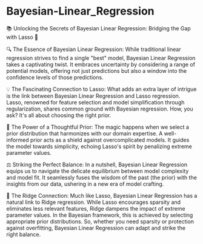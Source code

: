 # Bayesian-Linear_Regression
📚 Unlocking the Secrets of Bayesian Linear Regression: Bridging the Gap with Lasso 🌟

🔍 The Essence of Bayesian Linear Regression:
While traditional linear regression strives to find a single "best" model, Bayesian Linear Regression takes a captivating twist. It embraces uncertainty by considering a range of potential models, offering not just predictions but also a window into the confidence levels of those predictions.

💡 The Fascinating Connection to Lasso:
What adds an extra layer of intrigue is the link between Bayesian Linear Regression and Lasso regression. Lasso, renowned for feature selection and model simplification through regularization, shares common ground with Bayesian regression. How, you ask? It's all about choosing the right prior.

🧠 The Power of a Thoughtful Prior:
The magic happens when we select a prior distribution that harmonizes with our domain expertise. A well-informed prior acts as a shield against overcomplicated models. It guides the model towards simplicity, echoing Lasso's spirit by penalizing extreme parameter values.

⚖️ Striking the Perfect Balance:
In a nutshell, Bayesian Linear Regression equips us to navigate the delicate equilibrium between model complexity and model fit. It seamlessly fuses the wisdom of the past (the prior) with the insights from our data, ushering in a new era of model crafting.

🔗 The Ridge Connection:
Much like Lasso, Bayesian Linear Regression has a natural link to Ridge regression. While Lasso encourages sparsity and eliminates less relevant features, Ridge dampens the impact of extreme parameter values. In the Bayesian framework, this is achieved by selecting appropriate prior distributions. So, whether you need sparsity or protection against overfitting, Bayesian Linear Regression can adapt and strike the right balance.
